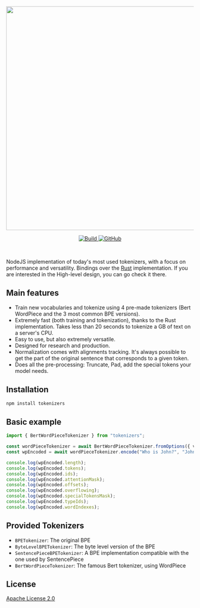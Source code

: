 <p align="center">
  <br>
  <img src="https://huggingface.co/landing/assets/tokenizers/tokenizers-logo.png" width="600"/>
  <br>
<p>
<p align="center">
  <a href="https://badge.fury.io/js/tokenizers">
    <img alt="Build" src="https://badge.fury.io/js/tokenizers.svg">
  </a>
  <a href="https://github.com/huggingface/tokenizers/blob/master/LICENSE">
    <img alt="GitHub" src="https://img.shields.io/github/license/huggingface/tokenizers.svg?color=blue">
  </a>
</p>
<br>

NodeJS implementation of today's most used tokenizers, with a focus on performance and
versatility. Bindings over the [Rust](https://github.com/huggingface/tokenizers/tree/master/tokenizers) implementation.
If you are interested in the High-level design, you can go check it there.

## Main features

 - Train new vocabularies and tokenize using 4 pre-made tokenizers (Bert WordPiece and the 3
   most common BPE versions).
 - Extremely fast (both training and tokenization), thanks to the Rust implementation. Takes
   less than 20 seconds to tokenize a GB of text on a server's CPU.
 - Easy to use, but also extremely versatile.
 - Designed for research and production.
 - Normalization comes with alignments tracking. It's always possible to get the part of the
   original sentence that corresponds to a given token.
 - Does all the pre-processing: Truncate, Pad, add the special tokens your model needs.

## Installation

```bash
npm install tokenizers
```

## Basic example

```ts
import { BertWordPieceTokenizer } from "tokenizers";

const wordPieceTokenizer = await BertWordPieceTokenizer.fromOptions({ vocabFile: "./vocab.txt" });
const wpEncoded = await wordPieceTokenizer.encode("Who is John?", "John is a teacher");

console.log(wpEncoded.length);
console.log(wpEncoded.tokens);
console.log(wpEncoded.ids);
console.log(wpEncoded.attentionMask);
console.log(wpEncoded.offsets);
console.log(wpEncoded.overflowing);
console.log(wpEncoded.specialTokensMask);
console.log(wpEncoded.typeIds);
console.log(wpEncoded.wordIndexes);
```

## Provided Tokenizers

 - `BPETokenizer`: The original BPE
 - `ByteLevelBPETokenizer`: The byte level version of the BPE
 - `SentencePieceBPETokenizer`: A BPE implementation compatible with the one used by SentencePiece
 - `BertWordPieceTokenizer`: The famous Bert tokenizer, using WordPiece

## License

[Apache License 2.0](../../LICENSE)
